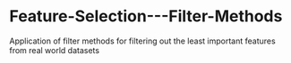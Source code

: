 # Feature-Selection---Filter-Methods
Application of filter methods for filtering out the least important features from real world datasets

